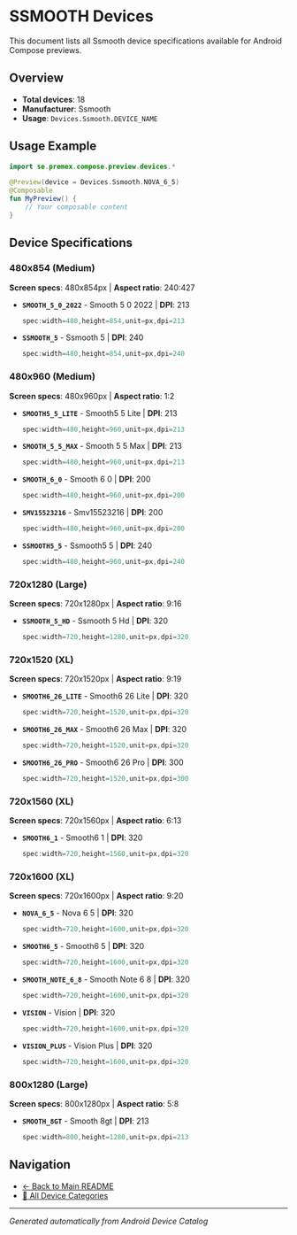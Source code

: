 # SSMOOTH Devices

This document lists all Ssmooth device specifications available for Android Compose previews.

## Overview

- **Total devices**: 18
- **Manufacturer**: Ssmooth
- **Usage**: `Devices.Ssmooth.DEVICE_NAME`

## Usage Example

```kotlin
import se.premex.compose.preview.devices.*

@Preview(device = Devices.Ssmooth.NOVA_6_5)
@Composable
fun MyPreview() {
    // Your composable content
}
```

## Device Specifications

### 480x854 (Medium)

**Screen specs**: 480x854px | **Aspect ratio**: 240:427

- **`SMOOTH_5_0_2022`** - Smooth 5 0 2022 | **DPI**: 213
  ```kotlin
  spec:width=480,height=854,unit=px,dpi=213
  ```

- **`SSMOOTH_5`** - Ssmooth 5 | **DPI**: 240
  ```kotlin
  spec:width=480,height=854,unit=px,dpi=240
  ```

### 480x960 (Medium)

**Screen specs**: 480x960px | **Aspect ratio**: 1:2

- **`SMOOTH5_5_LITE`** - Smooth5 5 Lite | **DPI**: 213
  ```kotlin
  spec:width=480,height=960,unit=px,dpi=213
  ```

- **`SMOOTH_5_5_MAX`** - Smooth 5 5 Max | **DPI**: 213
  ```kotlin
  spec:width=480,height=960,unit=px,dpi=213
  ```

- **`SMOOTH_6_0`** - Smooth 6 0 | **DPI**: 200
  ```kotlin
  spec:width=480,height=960,unit=px,dpi=200
  ```

- **`SMV15523216`** - Smv15523216 | **DPI**: 200
  ```kotlin
  spec:width=480,height=960,unit=px,dpi=200
  ```

- **`SSMOOTH5_5`** - Ssmooth5 5 | **DPI**: 240
  ```kotlin
  spec:width=480,height=960,unit=px,dpi=240
  ```

### 720x1280 (Large)

**Screen specs**: 720x1280px | **Aspect ratio**: 9:16

- **`SSMOOTH_5_HD`** - Ssmooth 5 Hd | **DPI**: 320
  ```kotlin
  spec:width=720,height=1280,unit=px,dpi=320
  ```

### 720x1520 (XL)

**Screen specs**: 720x1520px | **Aspect ratio**: 9:19

- **`SMOOTH6_26_LITE`** - Smooth6 26 Lite | **DPI**: 320
  ```kotlin
  spec:width=720,height=1520,unit=px,dpi=320
  ```

- **`SMOOTH6_26_MAX`** - Smooth6 26 Max | **DPI**: 320
  ```kotlin
  spec:width=720,height=1520,unit=px,dpi=320
  ```

- **`SMOOTH6_26_PRO`** - Smooth6 26 Pro | **DPI**: 300
  ```kotlin
  spec:width=720,height=1520,unit=px,dpi=300
  ```

### 720x1560 (XL)

**Screen specs**: 720x1560px | **Aspect ratio**: 6:13

- **`SMOOTH6_1`** - Smooth6 1 | **DPI**: 320
  ```kotlin
  spec:width=720,height=1560,unit=px,dpi=320
  ```

### 720x1600 (XL)

**Screen specs**: 720x1600px | **Aspect ratio**: 9:20

- **`NOVA_6_5`** - Nova 6 5 | **DPI**: 320
  ```kotlin
  spec:width=720,height=1600,unit=px,dpi=320
  ```

- **`SMOOTH6_5`** - Smooth6 5 | **DPI**: 320
  ```kotlin
  spec:width=720,height=1600,unit=px,dpi=320
  ```

- **`SMOOTH_NOTE_6_8`** - Smooth Note 6 8 | **DPI**: 320
  ```kotlin
  spec:width=720,height=1600,unit=px,dpi=320
  ```

- **`VISION`** - Vision | **DPI**: 320
  ```kotlin
  spec:width=720,height=1600,unit=px,dpi=320
  ```

- **`VISION_PLUS`** - Vision Plus | **DPI**: 320
  ```kotlin
  spec:width=720,height=1600,unit=px,dpi=320
  ```

### 800x1280 (Large)

**Screen specs**: 800x1280px | **Aspect ratio**: 5:8

- **`SMOOTH_8GT`** - Smooth 8gt | **DPI**: 213
  ```kotlin
  spec:width=800,height=1280,unit=px,dpi=213
  ```

## Navigation

- [← Back to Main README](../../README.md)
- [📱 All Device Categories](../README.md)

---
*Generated automatically from Android Device Catalog*
